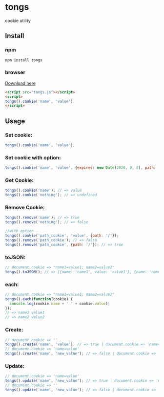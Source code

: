 tongs
=====

cookie utility

Install
-------

### npm

```javascript
npm install tongs
```

### browser

[Download here](https://raw.githubusercontent.com/niwaringo/tongs/master/dist/tongs.js)

```html
<script src="tongs.js"></script>
<script>
tongs().cookie('name', 'value');
</script>
```

Usage
-----

### Set cookie:

```javascript
tongs().cookie('name', 'value');
```

### Set cookie with option:

```javascript
tongs().cookie('name', 'value', {expires: new Date(2020, 0, 8), path: '/'});
```

### Get Cookie:

```javascript
tongs().cookie('name'); // => value
tongs().cookie('nothing'); // => undefined
```

### Remove Cookie:

```javascript
tongs().remove('name'); // => true
tongs().remove('nothing'); // => false

//with option
tongs().cookie('path_cookie', 'value', {path: '/'});
tongs().remove('path_cookie'); // => false
tongs().remove('path_cookie', {path: '/'}); // => true
```

### toJSON:

```javascript
// document.cookie => "name1=value1; name2=value2"
tongs().toJSON(); // => [{name: 'name1', value: 'value1'}, {name: 'name2', value: 'value2'}]
```

### each:

```javascript
// document.cookie => "name1=value1; name2=value2"
tongs().each(function(cookie) {
  console.log(cookie.name + ' ' + cookie.value);
});
// => name1 value1
// => name2 value2
```

### Create:

```javascript
// document.cookie => ''
tongs().create('name', 'value'); // => true | document.cookie => 'name=value'
// document.cookie => 'name=value'
tongs().create('name', 'new_value'); // => false | document.cookie => 'name=value'
```

### Update:

```javascript
// document.cookie => 'name=value'
tongs().update('name', 'new_value'); // => true | document.cookie => 'name=new_value'
// document.cookie => ''
tongs().update('name', 'new_value'); // => false | document.cookie => ''
```
